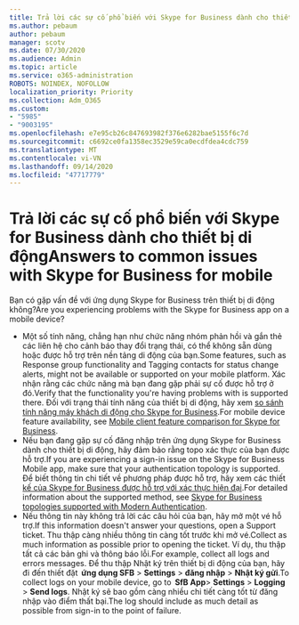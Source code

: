 ```yaml
---
title: Trả lời các sự cố phổ biến với Skype for Business dành cho thiết bị di động
ms.author: pebaum
author: pebaum
manager: scotv
ms.date: 07/30/2020
ms.audience: Admin
ms.topic: article
ms.service: o365-administration
ROBOTS: NOINDEX, NOFOLLOW
localization_priority: Priority
ms.collection: Adm_O365
ms.custom:
- "5985"
- "9003195"
ms.openlocfilehash: e7e95cb26c847693982f376e6282bae5155f6c7d
ms.sourcegitcommit: c6692ce0fa1358ec3529e59ca0ecdfdea4cdc759
ms.translationtype: MT
ms.contentlocale: vi-VN
ms.lasthandoff: 09/14/2020
ms.locfileid: "47717779"
---
```

# <a name="answers-to-common-issues-with-skype-for-business-for-mobile"></a><span data-ttu-id="d4cbc-102">Trả lời các sự cố phổ biến với Skype for Business dành cho thiết bị di động</span><span class="sxs-lookup"><span data-stu-id="d4cbc-102">Answers to common issues with Skype for Business for mobile</span></span>

<span data-ttu-id="d4cbc-103">Bạn có gặp vấn đề với ứng dụng Skype for Business trên thiết bị di động không?</span><span class="sxs-lookup"><span data-stu-id="d4cbc-103">Are you experiencing problems with the Skype for Business app on a mobile device?</span></span>

- <span data-ttu-id="d4cbc-104">Một số tính năng, chẳng hạn như chức năng nhóm phản hồi và gắn thẻ các liên hệ cho cảnh báo thay đổi trạng thái, có thể không sẵn dùng hoặc được hỗ trợ trên nền tảng di động của bạn.</span><span class="sxs-lookup"><span data-stu-id="d4cbc-104">Some features, such as Response group functionality and Tagging contacts for status change alerts, might not be available or supported on your mobile platform.</span></span> <span data-ttu-id="d4cbc-105">Xác nhận rằng các chức năng mà bạn đang gặp phải sự cố được hỗ trợ ở đó.</span><span class="sxs-lookup"><span data-stu-id="d4cbc-105">Verify that the functionality you're having problems with is supported there.</span></span> <span data-ttu-id="d4cbc-106">Đối với trạng thái tính năng của thiết bị di động, hãy xem [so sánh tính năng máy khách di động cho Skype for Business](https://technet.microsoft.com/library/Dn951412.aspx).</span><span class="sxs-lookup"><span data-stu-id="d4cbc-106">For mobile device feature availability, see [Mobile client feature comparison for Skype for Business](https://technet.microsoft.com/library/Dn951412.aspx).</span></span>
- <span data-ttu-id="d4cbc-107">Nếu bạn đang gặp sự cố đăng nhập trên ứng dụng Skype for Business dành cho thiết bị di động, hãy đảm bảo rằng topo xác thực của bạn được hỗ trợ.</span><span class="sxs-lookup"><span data-stu-id="d4cbc-107">If you are experiencing a sign-in issue on the Skype for Business Mobile app, make sure that your authentication topology is supported.</span></span> <span data-ttu-id="d4cbc-108">Để biết thông tin chi tiết về phương pháp được hỗ trợ, hãy xem các thiết [kế của Skype for Business được hỗ trợ với xác thực hiện đại](https://docs.microsoft.com/skypeforbusiness/plan-your-deployment/modern-authentication/topologies-supported).</span><span class="sxs-lookup"><span data-stu-id="d4cbc-108">For detailed information about the supported method, see [Skype for Business topologies supported with Modern Authentication](https://docs.microsoft.com/skypeforbusiness/plan-your-deployment/modern-authentication/topologies-supported).</span></span>  
- <span data-ttu-id="d4cbc-109">Nếu thông tin này không trả lời các câu hỏi của bạn, hãy mở một vé hỗ trợ.</span><span class="sxs-lookup"><span data-stu-id="d4cbc-109">If this information doesn't answer your questions, open a Support ticket.</span></span> <span data-ttu-id="d4cbc-110">Thu thập càng nhiều thông tin càng tốt trước khi mở vé.</span><span class="sxs-lookup"><span data-stu-id="d4cbc-110">Collect as much information as possible prior to opening the ticket.</span></span> <span data-ttu-id="d4cbc-111">Ví dụ, thu thập tất cả các bản ghi và thông báo lỗi.</span><span class="sxs-lookup"><span data-stu-id="d4cbc-111">For example, collect all logs and errors messages.</span></span> <span data-ttu-id="d4cbc-112">Để thu thập Nhật ký trên thiết bị di động của bạn, hãy đi đến thiết đặt  **ứng dụng SFB** >   **Settings**  >   **đăng nhập**  >   **Nhật ký gửi**.</span><span class="sxs-lookup"><span data-stu-id="d4cbc-112">To collect logs on your mobile device, go to  **SfB App**>  **Settings** >  **Logging** >  **Send logs**.</span></span> <span data-ttu-id="d4cbc-113">Nhật ký sẽ bao gồm càng nhiều chi tiết càng tốt từ đăng nhập vào điểm thất bại.</span><span class="sxs-lookup"><span data-stu-id="d4cbc-113">The log should include as much detail as possible from sign-in to the point of failure.</span></span>
